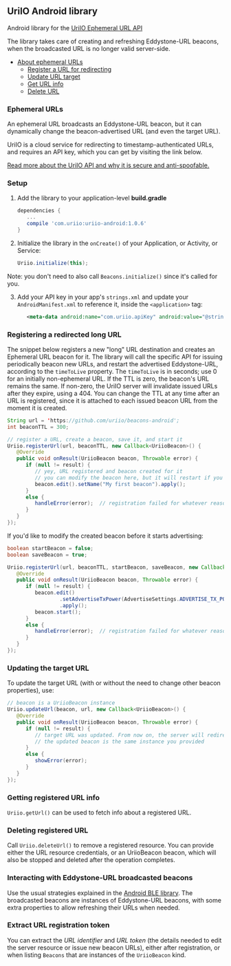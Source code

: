 ## UriIO Android library

Android library for the [UriIO Ephemeral URL API](https://api.uriio.com/api)

The library takes care of creating and refreshing Eddystone-URL beacons, when the broadcasted URL is no longer valid server-side.

- [About ephemeral URLs](#ephemeral-urls)
   * [Register a URL for redirecting](#registering-a-redirected-long-url)
   * [Update URL target](#updating-the-target-url)
   * [Get URL info](#getting-registered-url-info)
   * [Delete URL](#deleting-registered-url)

### Ephemeral URLs

An ephemeral URL broadcasts an Eddystone-URL beacon, but it can dynamically change the beacon-advertised URL (and even the target URL).

UriIO is a cloud service for redirecting to timestamp-authenticated URLs, and requires an API key, which you can get by visiting the link below.

[Read more about the UriIO API and why it is secure and anti-spoofable.](https://uriio.com)

### Setup

1. Add the library to your application-level **build.gradle**

   ```groovy
   dependencies {
      ...
      compile 'com.uriio:uriio-android:1.0.6'
   }
   ```

2. Initialize the library in the `onCreate()` of your Application, or Activity, or Service:

   ```java
   Uriio.initialize(this);
   ```

  Note: you don't need to also call `Beacons.initialize()` since it's called for you.

3. Add your API key in your app's `strings.xml` and update your `AndroidManifest.xml` to reference it, inside the `<application>` tag:
 
   ```xml
      <meta-data android:name="com.uriio.apiKey" android:value="@string/uriio_api_key" />
   ```

### Registering a redirected long URL

The snippet below registers a new "long" URL destination and creates an Ephemeral URL beacon for it.
The library will call the specific API for issuing periodically beacon new URLs, and restart the advertised Eddystone-URL, according to the `timeToLive` property.
The `timeToLive` is in seconds; use 0 for an initially non-ephemeral URL.
If the TTL is zero, the beacon's URL remains the same. If non-zero, the UriIO server will invalidate issued URLs after they expire, using a 404.
You can change the TTL at any time after an URL is registered, since it is attached to each issued beacon URL from the moment it is created.

```java
String url = 'https://github.com/uriio/beacons-android';
int beaconTTL = 300;

// register a URL, create a beacon, save it, and start it
Uriio.registerUrl(url, beaconTTL, new Callback<UriioBeacon>() {
   @Override
   public void onResult(UriioBeacon beacon, Throwable error) {
      if (null != result) {
         // yey, URL registered and beacon created for it
         // you can modify the beacon here, but it will restart if you change TTL, TX power, or mode
         beacon.edit().setName("My first beacon").apply();
      }
      else {
         handleError(error);  // registration failed for whatever reason
      }
   }
});
```

If you'd like to modify the created beacon before it starts advertising:

```java
boolean startBeacon = false;
boolean saveBeacon = true;

Uriio.registerUrl(url, beaconTTL, startBeacon, saveBeacon, new Callback<UriioBeacon>() {
   @Override
   public void onResult(UriioBeacon beacon, Throwable error) {
      if (null != result) {
         beacon.edit()
                 .setAdvertiseTxPower(AdvertiseSettings.ADVERTISE_TX_POWER_MEDIUM)
                 .apply();
         beacon.start();
      }
      else {
         handleError(error);  // registration failed for whatever reason
      }
   }
});
```

### Updating the target URL

To update the target URL (with or without the need to change other beacon properties), use:

```java
// beacon is a UriioBeacon instance
Uriio.updateUrl(beacon, url, new Callback<UriioBeacon>() {
   @Override
   public void onResult(UriioBeacon beacon, Throwable error) {
      if (null != result) {
         // target URL was updated. From now on, the server will redirect to the new URL.
         // the updated beacon is the same instance you provided
      }
      else {
         showError(error);
      }
   }
});
```

### Getting registered URL info

`Uriio.getUrl()` can be used to fetch info about a registered URL.

### Deleting registered URL

Call `Uriio.deleteUrl()` to remove a registered resource. You can provide either the URL resource credentials,
or an UriioBeacon beacon, which will also be stopped and deleted after the operation completes.

### Interacting with Eddystone-URL broadcasted beacons

Use the usual strategies explained in the [Android BLE library](https://github.com/uriio/beacons-android). The broadcasted beacons are instances
of Eddystone-URL beacons, with some extra properties to allow refreshing their URLs when needed.

### Extract URL registration token

You can extract the *URL identifier* and *URL token* (the details needed to edit the server resource or issue new beacon URLs),
either after registration, or when listing `Beacons` that are instances of the `UriioBeacon` kind.
